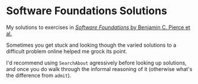 Software Foundations Solutions
==============================

My solutions to exercises in [*Software Foundations* by Benjamin C. Pierce et al.](http://www.cis.upenn.edu/~bcpierce/sf/current/index.html)

Sometimes you get stuck and looking though the varied solutions to a difficult problem online helped me grock its point.

I'd recommend using `SearchAbout` agressively before looking up solutions, and once you do walk through the informal reasoning of it (otherwise what's the difference from `admit`). 
